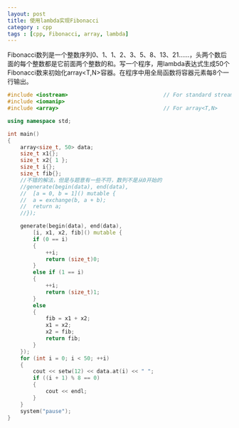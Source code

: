 ```yaml
---
layout: post
title: 使用lambda实现Fibonacci
category : cpp
tags : [cpp, Fibonacci, array, lambda]
---
```



Fibonacci数列是一个整数序列0、1、1、2、3、5、8、13、21......，头两个数后面的每个整数都是它前面两个整数的和。写一个程序，用lambda表达式生成50个Fibonacci数来初始化array<T,N>容器。在程序中用全局函数将容器元素每8个一行输出。

```c++
#include <iostream>                              // For standard streams
#include <iomanip>
#include <array>                                 // For array<T,N>

using namespace std;

int main()
{
	array<size_t, 50> data;
	size_t x1{};
	size_t x2{ 1 };
	size_t i{};
	size_t fib{};
	//不错的解法，但是与题意有一些不符，数列不是从0开始的
	//generate(begin(data), end(data),
	//	[a = 0, b = 1]() mutable {
	//	a = exchange(b, a + b);
	//	return a;
	//});

	generate(begin(data), end(data),
		[i, x1, x2, fib]() mutable {
		if (0 == i)
		{
			++i;
			return (size_t)0;
		}
		else if (1 == i)
		{
			++i;
			return (size_t)1;
		}
		else
		{
			fib = x1 + x2;
			x1 = x2;
			x2 = fib;
			return fib;
		}
	});
	for (int i = 0; i < 50; ++i)
	{
		cout << setw(12) << data.at(i) << " ";
		if ((i + 1) % 8 == 0)
		{
			cout << endl;
		}
	}
	system("pause");
}
```